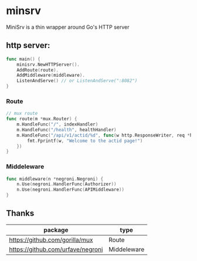 # minsrv

MiniSrv is a thin wrapper around Go's HTTP server

## http server:
```go
func main() {
    minisrv.NewHTTPServer().
    AddRoute(route).
    AddMiddleware(middleware).
    ListenAndServe() // or ListenAndServe(":8082")
}
```
### Route
```go
// mux route
func route(m *mux.Router) {
    m.HandleFunc("/", indexHandler)
    m.HandleFunc("/health", healthHandler)
    m.HandleFunc("/api/v1/actid/%d", func(w http.ResponseWriter, req *http.Request) {
        fmt.Fprintf(w, "Welcome to the actid page!")
    })
}
```

### Middeleware

```go
func middleware(n *negroni.Negroni) {
    n.Use(negroni.HandlerFunc(Authorizer))
    n.Use(negroni.HandlerFunc(APIMiddleware))
}
```

## Thanks

| package                           | type    |
|-----------------------------------|---------|
| https://github.com/gorilla/mux    | Route     |
| https://github.com/urfave/negroni | Middeleware |
